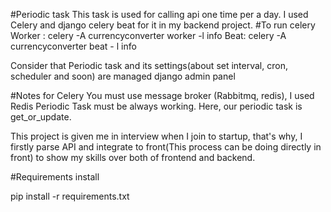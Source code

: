 #Periodic task
This task is used for calling api one time per a day.
I used Celery and django celery beat for it in my backend project.
#To run celery
Worker : celery -A currencyconverter worker -l info
Beat: celery -A currencyconverter beat - l info

Consider that Periodic task and its settings(about set interval, cron, scheduler and soon) are managed django admin panel

#Notes for Celery
You must use message broker (Rabbitmq, redis), I used Redis
Periodic Task must be always working.
Here, our periodic task is get_or_update.

This project is given me in interview when I join to startup, that's why, I firstly parse API and integrate to front(This process can be doing directly in front)  to show my skills over both of frontend and backend.

#Requirements install

pip install -r requirements.txt 
 
